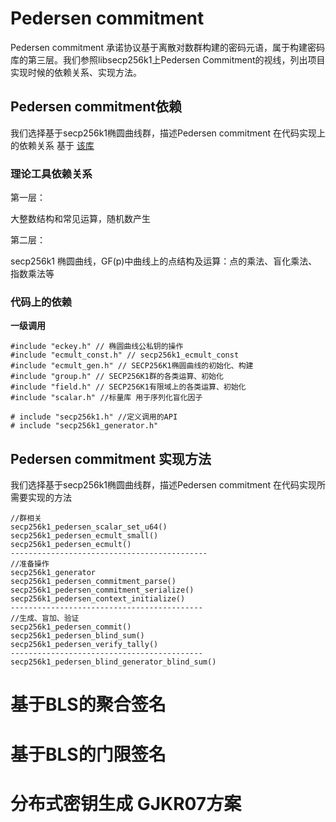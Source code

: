 # Pedersen commitment

Pedersen commitment 承诺协议基于离散对数群构建的密码元语，属于构建密码库的第三层。我们参照libsecp256k1上Pedersen Commitment的视线，列出项目实现时候的依赖关系、实现方法。

##  Pedersen commitment依赖
我们选择基于secp256k1椭圆曲线群，描述Pedersen commitment 在代码实现上的依赖关系
基于  [该库](https://github.com/ElementsProject/secp256k1-zkp)

### 理论工具依赖关系
第一层：

大整数结构和常见运算，随机数产生

第二层：

 secp256k1 椭圆曲线，GF(p)中曲线上的点结构及运算：点的乘法、盲化乘法、指数乘法等

### 代码上的依赖

**一级调用**

```
#include "eckey.h" // 椭圆曲线公私钥的操作
#include "ecmult_const.h" // secp256k1_ecmult_const
#include "ecmult_gen.h" // SECP256K1椭圆曲线的初始化、构建
#include "group.h" // SECP256K1群的各类运算、初始化
#include "field.h" // SECP256K1有限域上的各类运算、初始化
#include "scalar.h" //标量库 用于序列化盲化因子
```

```
# include "secp256k1.h" //定义调用的API
# include "secp256k1_generator.h"
``` 

##  Pedersen commitment 实现方法
我们选择基于secp256k1椭圆曲线群，描述Pedersen commitment 在代码实现所需要实现的方法
```
//群相关
secp256k1_pedersen_scalar_set_u64()
secp256k1_pedersen_ecmult_small()
secp256k1_pedersen_ecmult()
--------------------------------------------
//准备操作
secp256k1_generator
secp256k1_pedersen_commitment_parse()
secp256k1_pedersen_commitment_serialize()
secp256k1_pedersen_context_initialize()
-------------------------------------------
//生成、盲加、验证
secp256k1_pedersen_commit()
secp256k1_pedersen_blind_sum()
secp256k1_pedersen_verify_tally()
-------------------------------------------
secp256k1_pedersen_blind_generator_blind_sum()

```


# 基于BLS的聚合签名

# 基于BLS的门限签名

# 分布式密钥生成 GJKR07方案
